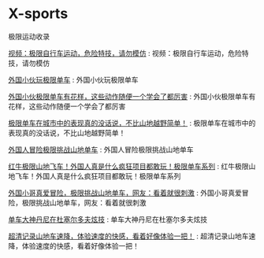 # X-sports
极限运动收录


[视频：极限自行车运动，危险特技，请勿模仿](http://v.ifeng.com/video_8096693.shtml) : 视频：极限自行车运动，危险特技，请勿模仿

[外国小伙玩极限单车](https://haokan.baidu.com/v?pd=wisenatural&vid=15777433017991890402) : 外国小伙玩极限单车 

[外国小伙极限单车有花样，这些动作随便一个学会了都厉害](https://haokan.baidu.com/v?pd=wisenatural&vid=9144032370130560997) :  外国小伙极限单车有花样，这些动作随便一个学会了都厉害	

[极限单车在城市中的表现真的没话说，不比山地越野简单！](https://sv.baidu.com/videoui/page/videoland?pd=bjh&context={%22nid%22:%2211926565858301893593%22,%22sourceFrom%22:%22bjh%22}&fr=bjhauthor&type=video) : 极限单车在城市中的表现真的没话说，不比山地越野简单！ 

[外国人冒险极限挑战山地单车](https://sv.baidu.com/videoui/page/videoland?pd=bjh&context={%22nid%22:%222477147371051098784%22,%22sourceFrom%22:%22bjh%22}&fr=bjhauthor&type=video) : 外国人冒险极限挑战山地单车 

[红牛极限山地飞车！外国人真是什么疯狂项目都敢玩！极限单车系列](https://sv.baidu.com/videoui/page/videoland?pd=bjh&context={%22nid%22:%224771165683521110660%22,%22sourceFrom%22:%22bjh%22}&fr=bjhauthor&type=video) : 红牛极限山地飞车！外国人真是什么疯狂项目都敢玩！极限单车系列 

[外国小哥真爱冒险，极限挑战山地单车，网友：看着就很刺激](https://sv.baidu.com/videoui/page/videoland?pd=bjh&context={%22nid%22:%2212625169911440038988%22,%22sourceFrom%22:%22bjh%22}&fr=bjhauthor&type=video) : 外国小哥真爱冒险，极限挑战山地单车，网友：看着就很刺激 

[单车大神丹尼在杜塞尔多夫炫技](https://haokan.baidu.com/v?pd=wisenatural&vid=4622657367397040444) : 单车大神丹尼在杜塞尔多夫炫技 

[超清记录山地车速降，体验速度的快感，看着好像体验一把！](https://haokan.baidu.com/v?vid=14889354670439487092&pd=bjh&fr=bjhauthor&type=video) : 超清记录山地车速降，体验速度的快感，看着好像体验一把！ 

